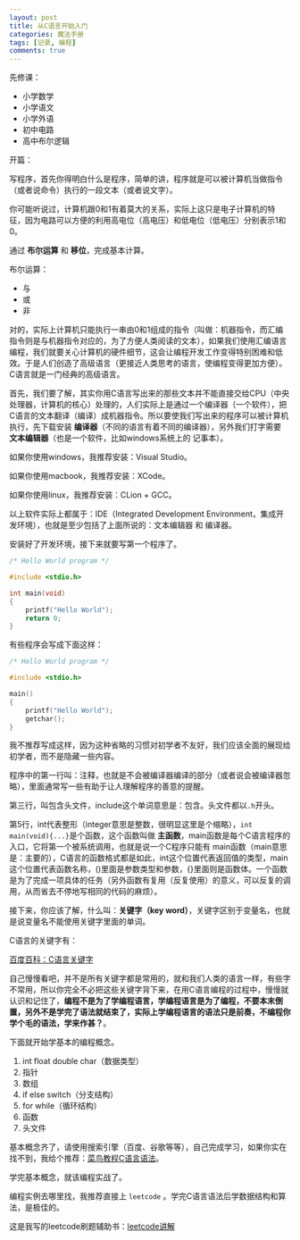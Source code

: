 ```yaml
---
layout: post
title: 从C语言开始入门
categories: 魔法手册
tags: [记录, 编程]
comments: true
---
```


先修课：

- 小学数学
- 小学语文
- 小学外语
- 初中电路
- 高中布尔逻辑

开篇：

写程序，首先你得明白什么是程序，简单的讲，程序就是可以被计算机当做指令（或者说命令）执行的一段文本（或者说文字）。

你可能听说过，计算机跟0和1有着莫大的关系，实际上这只是电子计算机的特征，因为电路可以方便的利用高电位（高电压）和低电位（低电压）分别表示1和0。

通过 **布尔运算** 和 **移位**，完成基本计算。

布尔运算：

- 与
- 或
- 非

对的，实际上计算机只能执行一串由0和1组成的指令（叫做：机器指令，而汇编指令则是与机器指令对应的，为了方便人类阅读的文本），如果我们使用汇编语言编程，我们就要关心计算机的硬件细节，这会让编程开发工作变得特别困难和低效。于是人们创造了高级语言（更接近人类思考的语言，使编程变得更加方便）。C语言就是一门经典的高级语言。

首先，我们要了解，其实你用C语言写出来的那些文本并不能直接交给CPU（中央处理器，计算机的核心）处理的，人们实际上是通过一个编译器（一个软件），把C语言的文本翻译（编译）成机器指令。所以要使我们写出来的程序可以被计算机执行，先下载安装 **编译器**（不同的语言有着不同的编译器），另外我们打字需要 **文本编辑器**（也是一个软件，比如windows系统上的 记事本）。

如果你使用windows，我推荐安装：Visual Studio。

如果你使用macbook，我推荐安装：XCode。

如果你使用linux，我推荐安装：CLion + GCC。

以上软件实际上都属于：IDE（Integrated Development Environment，集成开发环境），也就是至少包括了上面所说的：文本编辑器 和 编译器。

安装好了开发环境，接下来就要写第一个程序了。

```C
/* Hello World program */

#include <stdio.h>

int main(void)
{
    printf("Hello World");
    return 0;
}
```

有些程序会写成下面这样：

```C
/* Hello World program */

#include <stdio.h>

main()
{
    printf("Hello World");
    getchar();
}
```

我不推荐写成这样，因为这种省略的习惯对初学者不友好，我们应该全面的展现给初学者，而不是隐藏一些内容。

程序中的第一行叫：注释，也就是不会被编译器编译的部分（或者说会被编译器忽略），里面通常写一些有助于让人理解程序的善意的提醒。

第三行，叫包含头文件，include这个单词意思是：包含。头文件都以`.h`开头。

第5行，int代表整形（integer意思是整数，很明显这里是个缩略），`int main(void){...}`是个函数，这个函数叫做 **主函数**，main函数是每个C语言程序的入口，它将第一个被系统调用，也就是说一个C程序只能有 main函数（main意思是：主要的），C语言的函数格式都是如此，int这个位置代表返回值的类型，main这个位置代表函数名称，()里面是参数类型和参数，{}里面则是函数体。一个函数是为了完成一项具体的任务（另外函数有复用（反复使用）的意义，可以反复的调用，从而省去不停地写相同的代码的麻烦）。

接下来，你应该了解，什么叫：**关键字（key word）**，关键字区别于变量名，也就是说变量名不能使用关键字里面的单词。

C语言的关键字有：

[百度百科：C语言关键字](http://baike.baidu.com/view/1597448.htm)

自己慢慢看吧，并不是所有关键字都是常用的，就和我们人类的语言一样，有些字不常用，所以你完全不必把这些关键字背下来，在用C语言编程的过程中，慢慢就认识和记住了，**编程不是为了学编程语言，学编程语言是为了编程，不要本末倒置，另外不是学完了语法就结束了，实际上学编程语言的语法只是前奏，不编程你学个毛的语法，学来作甚？**。

下面就开始学基本的编程概念。

1. int float double char（数据类型）
2. 指针
3. 数组
4. if else switch（分支结构）
5. for while（循环结构）
6. 函数
7. 头文件

基本概念齐了，请使用搜索引擎（百度、谷歌等等），自己完成学习，如果你实在找不到，我给个推荐：[菜鸟教程C语言语法](http://www.runoob.com/cprogramming/c-tutorial.html)。

学完基本概念，就该编程实战了。

编程实例去哪里找，我推荐直接上 `leetcode` 。学完C语言语法后学数据结构和算法，是极佳的。

这是我写的leetcode刷题辅助书：[leetcode讲解](https://liuqinh2s.github.io/2017/02/leetcode%E8%AE%B2%E8%A7%A3/)
